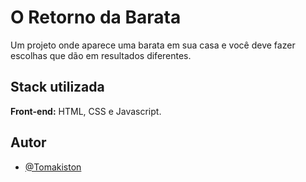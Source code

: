 
# O Retorno da Barata

Um projeto onde aparece uma barata em sua casa e você deve fazer escolhas que dão em resultados diferentes. 
## Stack utilizada

**Front-end:** HTML, CSS e Javascript.


## Autor

- [@Tomakiston](https://github.com/Tomakiston)

